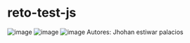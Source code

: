 # reto-test-js
![image](https://user-images.githubusercontent.com/81586887/145028811-b96d921d-ef17-4036-bb0a-1d2d3d76250a.png)
![image](https://user-images.githubusercontent.com/81586887/145028893-ea8a1412-b8a4-48f7-a555-1581aededcba.png)
![image](https://user-images.githubusercontent.com/81586887/145029000-fd8a2acd-7c89-49ac-af3a-bdd7a5311729.png)
Autores:
Jhohan estiwar palacios
